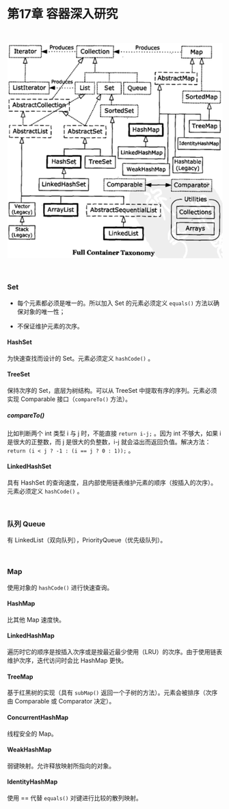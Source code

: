 # 第17章 容器深入研究

​    

![thinking-in-java-FullContainerTaxonomy](../img/thinking-in-java-FullContainerTaxonomy.png)

​    

### Set

- 每个元素都必须是唯一的。所以加入 Set 的元素必须定义 `equals()` 方法以确保对象的唯一性；


- 不保证维护元素的次序。

#### HashSet

为快速查找而设计的 Set。元素必须定义 `hashCode()` 。

#### TreeSet

保持次序的 Set，底层为树结构。可以从 TreeSet 中提取有序的序列。元素必须实现 Comparable 接口（`compareTo()` 方法）。

##### compareTo()

比如判断两个 int 类型 i 与 j 时，不能直接 `return i-j;` 。因为 int 不够大，如果 i 是很大的正整数，而 j 是很大的负整数，i-j 就会溢出而返回负值。解决方法：`return (i < j ? -1 : (i == j ? 0 : 1));` 。

#### LinkedHashSet

具有 HashSet 的查询速度，且内部使用链表维护元素的顺序（按插入的次序）。元素必须定义 `hashCode()` 。

​     

### 队列 Queue

有 LinkedList（双向队列），PriorityQueue（优先级队列）。

​    

### Map

使用对象的 `hashCode()` 进行快速查询。

#### HashMap

比其他 Map 速度快。

#### LinkedHashMap

遍历时它的顺序是按插入次序或是按最近最少使用（LRU）的次序。由于使用链表维护次序，迭代访问时会比 HashMap 更快。

#### TreeMap

基于红黑树的实现（具有 `subMap()` 返回一个子树的方法）。元素会被排序（次序由 Comparable 或 Comparator 决定）。

#### ConcurrentHashMap

线程安全的 Map。

#### WeakHashMap

弱键映射。允许释放映射所指向的对象。

#### IdentityHashMap

使用 == 代替 `equals()` 对键进行比较的散列映射。

​    

